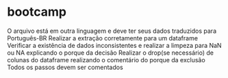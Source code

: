 # bootcamp
O arquivo está em outra linguagem e deve ter seus dados traduzidos para Português-BR
Realizar a extração corretamente para um dataframe
Verificar a existência de dados inconsistentes e realizar a limpeza para NaN ou NA explicando o porque da decisão
Realizar o drop(se necessário) de colunas do dataframe realizando o comentário do porque da exclusão 
Todos os passos devem ser comentados
